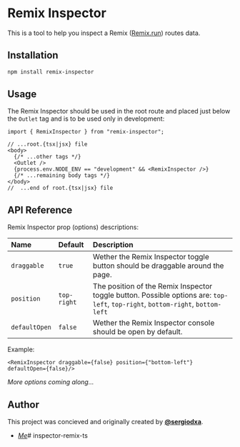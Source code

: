 # Remix Inspector

This is a tool to help you inspect a Remix ([Remix.run](https://remix.run)) routes data.

## Installation

```bash
npm install remix-inspector
```

## Usage

The Remix Inspector should be used in the root route and placed just below the `Outlet` tag and is to be used only in development:

```tsx
import { RemixInspector } from "remix-inspector";

// ...root.{tsx|jsx} file
<body>
  {/* ...other tags */}
  <Outlet />
  {process.env.NODE_ENV == "development" && <RemixInspector />}
  {/* ...remaining body tags */}
</body>
//  ...end of root.{tsx|jsx} file
```

## API Reference

Remix Inspector prop (options) descriptions:

| Name | Default | Description |
| :------ | :------ | :------ |
| `draggable` | `true` | Wether the Remix Inspector toggle button should be draggable around the page. |
| `position` | `top-right` | The position of the Remix Inspector toggle button. Possible options are: `top-left`, `top-right`, `bottom-right`, `bottom-left` |
| `defaultOpen` | `false` | Wether the Remix Inspector console should be open by default. |

Example:

```tsx
<RemixInspector draggable={false} position={"bottom-left"} defaultOpen={false}/>
```

*More options coming along...*

## Author

This project was concieved and originally created by [**@sergiodxa**](https://github.com/sergiodxa).
- [*Me*](https://github.com/ShafSpecs)# inspector-remix-ts
